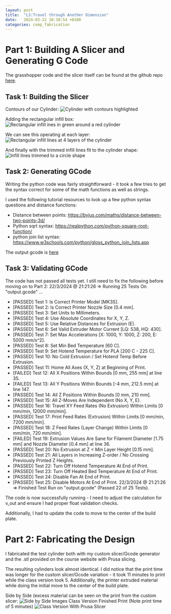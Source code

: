 ```yaml
---
layout: post
title:  "L3:Travel through Another Dimension"
date:   2024-03-22 10:30:54 +0100
categories: comp_fabrication
---
```

# Part 1: Building A Slicer and Generating G Code
The grasshopper code and the slicer itself can be found at the github repo [here](https://github.com/maggieperk/compfab_spring_2024/blob/main/L3-Updated_CodeBase.gh).

## Task 1: Building the Slicer
Contours of our Cylinder:
![Cylinder with contours highlighted](../assets/images/L3_part1_contours.png)

Adding the rectangular infill box:
![Rectangular infill ines in green around a red cylinder](../assets/images/L3_part1_infillbox.png)

We can see this operating at each layer:
![Rectangular infill lines at 4 layers of the cylinder](../assets/images/L3_part1_infillbox_layers.png)

And finally with the trimmed infill lines fit to the cylinder shape:
![Infill lines trimmed to a circle shape](../assets/images/L3_part1_trimmedinfill.png)

## Task 2: Generating GCode
Writing the python code was fairly straightforward - it took a few tries to get the syntax correct for some of the math functions as well as strings.

I used the following tutorial resources to look up a few python syntax questions and distance functions:
* Distance between points: https://byjus.com/maths/distance-between-two-points-3d/
* Python sqrt syntax: https://realpython.com/python-square-root-function/
* python join list syntax: https://www.w3schools.com/python/gloss_python_join_lists.asp

The output gcode is [here](https://github.com/maggieperk/compfab_spring_2024/blob/main/output.gcode)

## Task 3: Validating GCode
The code has not passed all tests yet.  I still need to fix the following before moving on to Part 2:
22/3/2024 @ 21:21:26 ⇒ Running 25 Tests On "output.gcode" ...
* [PASSED] Test 1: Is Correct Printer Model [MK3S].
* [PASSED] Test 2: Is Correct Printer Nozzle Size [0.4 mm].
* [PASSED] Test 3: Set Units to Millimeters.
* [PASSED] Test 4: Use Absolute Coordinates for X, Y, Z.
* [PASSED] Test 5: Use Relative Distances for Extrusion (E).
* [PASSED] Test 6: Set Valid Extruder Motor Current [LQ: 538, HQ: 430].
* [PASSED] Test 7: Set Max Accelerations [X: 1000, Y: 1000, Z: 200, E: 5000 mm/s^2].
* [PASSED] Test 8: Set Min Bed Temperature [60 C].
* [PASSED] Test 9: Set Hotend Temperature for PLA [200 C - 225 C].
* [PASSED] Test 10: No Cold Extrusion / Set Hotend Temp Before Extrusion.
* [PASSED] Test 11: Home All Axes (X, Y, Z) at Beginning of Print.
* [FAILED] Test 12: All X Positions Within Bounds [0 mm, 255 mm] at line 35.
* [FAILED] Test 13: All Y Positions Within Bounds [-4 mm, 212.5 mm] at line 147.
* [PASSED] Test 14: All Z Positions Within Bounds [0 mm, 210 mm].
* [PASSED] Test 15: All Z-Moves Are Independent (No X, Y, E).
* [PASSED] Test 16: Travel XY Feed Rates (No Extrusion) Within Limits [0 mm/min, 12000 mm/min].
* [PASSED] Test 17: Print Feed Rates (Extrusion) Within Limits [0 mm/min, 7200 mm/min].
* [PASSED] Test 18: Z Feed Rates (Layer Change) Within Limits [0 mm/min, 720 mm/min].
* [FAILED] Test 19: Extrusion Values Are Sane for Filament Diameter [1.75 mm] and Nozzle Diameter [0.4 mm] at line 36.
* [PASSED] Test 20: No Extrusion at Z < Min Layer Height [0.15 mm].
* [PASSED] Test 21: All Layers in Increasing Z-order / No Crossing Previously Printed Z Heights.
* [PASSED] Test 22: Turn Off Hotend Temperature At End of Print.
* [PASSED] Test 23: Turn Off Heated Bed Temperature At End of Print.
* [PASSED] Test 24: Disable Fan At End of Print.
* [PASSED] Test 25: Disable Motors At End of Print.
 22/3/2024 @ 21:21:26 ⇒ Finished Test Run on "output.gcode" (Passed 22 of 25 Tests).

The code is now successfully running - I need to adjust the calculation for v_out and ensure I had proper float validation checks.

Additionally, I had to update the code to move to the center of the build plate.

# Part 2: Fabricating the Design
I fabricated the test cylinder both with my custom slicer/Gcode generator and the .stl provided on the course website with Prusa slicing.

The resulting cylinders look almost identical.  I did notice that the print time was longer for the custom slicer/Gcode variation - it took 11 minutes to print while the class version took 5.  Additionally, the printer extruded material while doing the initial move to the center of the build plate.

Side by Side (excess material can be seen on the print from the custom slicer:
![Side by Side Images](../assets/images/l3_side_by_side.JPG)
Class Version Finished Print (Note print time of 5 minutes)
![Class Version With Prusa Slicer](../assets/images/L3_part2_class_model.jpeg)

